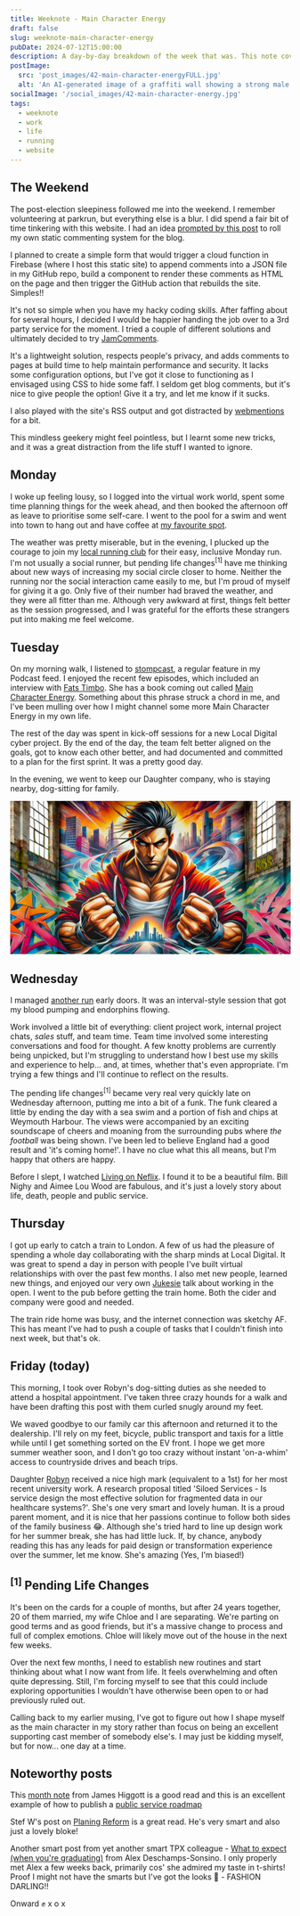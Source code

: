 ```yaml
---
title: Weeknote - Main Character Energy
draft: false
slug: weeknote-main-character-energy
pubDate: 2024-07-12T15:00:00
description: A day-by-day breakdown of the week that was. This note covers the period 5th July to 12th July.
postImage:
  src: 'post_images/42-main-character-energyFULL.jpg'
  alt: 'An AI-generated image of a graffiti wall showing a strong male hero character centre frame'
socialImage: '/social_images/42-main-character-energy.jpg'
tags:
  - weeknote
  - work
  - life
  - running
  - website
---
```



## The Weekend

The post-election sleepiness followed me into the weekend. I remember volunteering at parkrun, but everything else is a blur. I did spend a fair bit of time tinkering with this website. I had an idea [prompted by this post](https://rachsmith.com/static-blog-comments/) to roll my own static commenting system for the blog. 

I planned to create a simple form that would trigger a cloud function in Firebase (where I host this static site) to append comments into a JSON file in my GitHub repo, build a component to render these comments as HTML on the page and then trigger the GitHub action that rebuilds the site. Simples!! 

It's not so simple when you have my hacky coding skills. After faffing about for several hours, I decided I would be happier handing the job over to a 3rd party service for the moment. I tried a couple of different solutions and ultimately decided to try [JamComments](https://jamcomments.com/). 

It's a lightweight solution, respects people's privacy, and adds comments to pages at build time to help maintain performance and security. It lacks some configuration options, but I've got it close to functioning as I envisaged using CSS to hide some faff. I seldom get blog comments, but it's nice to give people the option! Give it a try, and let me know if it sucks. 

I also played with the site's RSS output and got distracted by [webmentions](https://indieweb.org/Webmention) for a bit.

This mindless geekery might feel pointless, but I learnt some new tricks, and it was a great distraction from the life stuff I wanted to ignore. 

## Monday

I woke up feeling lousy, so I logged into the virtual work world, spent some time planning things for the week ahead, and then booked the afternoon off as leave to prioritise some self-care. I went to the pool for a swim and went into town to hang out and have coffee at [my favourite spot](https://seventhseal.uk). 

The weather was pretty miserable, but in the evening, I plucked up the courage to join my [local running club](https://dorchester.runriot.uk/) for their easy, inclusive Monday run. I'm not usually a social runner, but pending life changes<sup>[1]</sup> have me thinking about new ways of increasing my social circle closer to home. Neither the running nor the social interaction came easily to me, but I'm proud of myself for giving it a go. Only five of their number had braved the weather, and they were all fitter than me. Although very awkward at first, things felt better as the session progressed, and I was grateful for the efforts these strangers put into making me feel welcome.

## Tuesday

On my morning walk, I listened to [stompcast](https://podcasts.apple.com/gb/podcast/stompcast/id1634072674), a regular feature in my Podcast feed. I enjoyed the recent few episodes, which included an interview with [Fats Timbo](https://www.instagram.com/fatstimbo/?hl=en). She has a book coming out called [Main Character Energy](https://www.waterstones.com/book/main-character-energy/fats-timbo/9781788708494). Something about this phrase struck a chord in me, and I've been mulling over how I might channel some more Main Character Energy in my own life. 

The rest of the day was spent in kick-off sessions for a new Local Digital cyber project. By the end of the day, the team felt better aligned on the goals, got to know each other better, and had documented and committed to a plan for the first sprint. It was a pretty good day. 

In the evening, we went to keep our Daughter company, who is staying nearby, dog-sitting for family. 

![An AI-generated image of a graffiti wall showing a strong male hero character centre frame](post_images/42-main-character-energyFULL.jpg)

## Wednesday

I managed [another run](https://www.strava.com/activities/11852027015) early doors. It was an interval-style session that got my blood pumping and endorphins flowing.

Work involved a little bit of everything: client project work, internal project chats, *sales* stuff, and team time. Team time involved some interesting conversations and food for thought. A few knotty problems are currently being unpicked, but I'm struggling to understand how I best use my skills and experience to help... and, at times, whether that's even appropriate. I'm trying a few things and I'll continue to reflect on the results.

The pending life changes<sup>[1]</sup> became very real very quickly late on Wednesday afternoon, putting me into a bit of a funk. The funk cleared a little by ending the day with a sea swim and a portion of fish and chips at Weymouth Harbour. The views were accompanied by an exciting soundscape of cheers and moaning from the surrounding pubs where *the football* was being shown. I've been led to believe England had a good result and 'it's coming home!'. I have no clue what this all means, but I'm happy that others are happy. 

Before I slept, I watched [Living on Neflix](https://www.netflix.com/gb/title/81582076). I found it to be a beautiful film. Bill Nighy and Aimee Lou Wood are fabulous, and it's just a lovely story about life, death, people and public service.

## Thursday

I got up early to catch a train to London. A few of us had the pleasure of spending a whole day collaborating with the sharp minds at Local Digital. It was great to spend a day in person with people I've built virtual relationships with over the past few months. I also met new people, learned new things, and enjoyed our very own [Jukesie](https://digitalbydefault.com/) talk about working in the open. I went to the pub before getting the train home. Both the cider and company were good and needed. 

The train ride home was busy, and the internet connection was sketchy AF. This has meant I've had to push a couple of tasks that I couldn't finish into next week, but that's ok.

## Friday (today)

This morning, I took over Robyn's dog-sitting duties as she needed to attend a hospital appointment. I've taken three crazy hounds for a walk and have been drafting this post with them curled snugly around my feet. 

We waved goodbye to our family car this afternoon and returned it to the dealership. I'll rely on my feet, bicycle, public transport and taxis for a little while until I get something sorted on the EV front. I hope we get more summer weather soon, and I don't go too crazy without instant 'on-a-whim' access to countryside drives and beach trips. 

Daughter [Robyn](https://robynmackenzie.com/) received a nice high mark (equivalent to a 1st) for her most recent university work. A research proposal titled 'Siloed Services - Is service design the most effective solution for fragmented data in our healthcare systems?'. She's one very smart and lovely human. It is a proud parent moment, and it is nice that her passions continue to follow both sides of the family business 😂. Although she's tried hard to line up design work for her summer break, she has had little luck. If, by chance, anybody reading this has any leads for paid design or transformation experience over the summer, let me know. She's amazing (Yes, I'm biased!)

## <sup>[1]</sup> Pending Life Changes

It's been on the cards for a couple of months, but after 24 years together, 20 of them married, my wife Chloe and I are separating. We're parting on good terms and as good friends, but it's a massive change to process and full of complex emotions. Chloe will likely move out of the house in the next few weeks. 

Over the next few months, I need to establish new routines and start thinking about what I now want from life. It feels overwhelming and often quite depressing. Still, I'm forcing myself to see that this could include exploring opportunities I wouldn't have otherwise been open to or had previously ruled out. 

Calling back to my earlier musing, I've got to figure out how I shape myself as the main character in my story rather than focus on being an excellent supporting cast member of somebody else's. I may just be kidding myself, but for now... one day at a time. 

## Noteworthy posts

This [month note](https://weeknot.es/monthnote-june-2024-03b84abc9e5b?source=rss-3da1ca860999------2) from James Higgott is a good read and this is an excellent example of how to publish a [public service roadmap](https://digital.nhs.uk/services/nhs-app/roadmap)

Stef W's post on [Planing Reform](https://www.linkedin.com/pulse/planning-reform-stefan-webb-7wafe?utm_source=share&utm_medium=member_ios&utm_campaign=share_via) is a great read. He's very smart and also just a lovely bloke! 

Another smart post from yet another smart TPX colleague - [What to expect (when you're graduating)](https://www.designswarm.com/blog/2024/07/what-to-expect-when-youre-graduating/) from Alex Deschamps-Sonsino. I only properly met Alex a few weeks back, primarily cos' she admired my taste in t-shirts! Proof I might not have the smarts but I've got the looks 🤣  - FASHION DARLING!!


Onward ✊ x o x